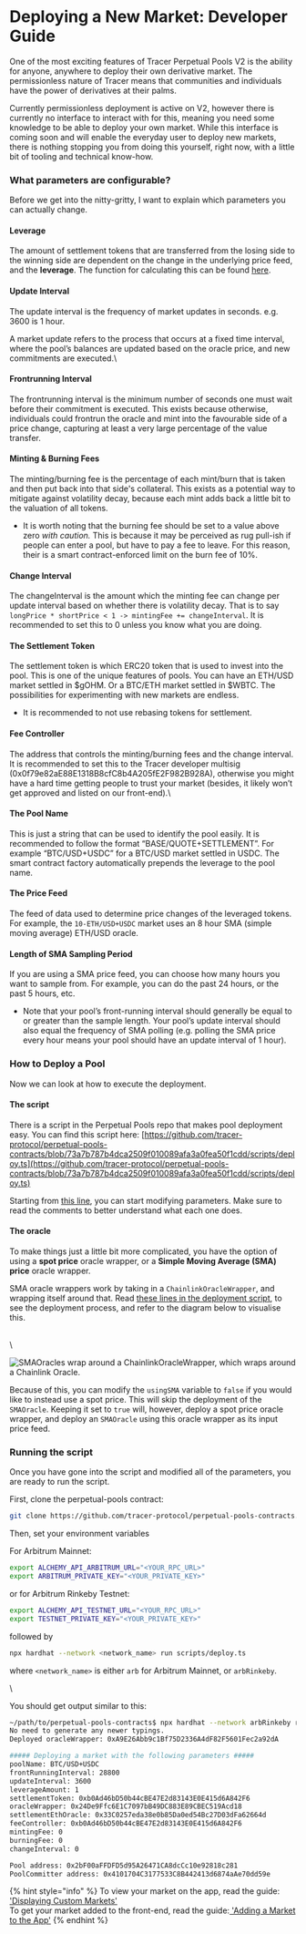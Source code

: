 # Deploying a New Market: Developer Guide

One of the most exciting features of Tracer Perpetual Pools V2 is the ability for anyone, anywhere to deploy their own derivative market. The permissionless nature of Tracer means that communities and individuals have the power of derivatives at their palms.

Currently permissionless deployment is active on V2, however there is currently no interface to interact with for this, meaning you need some knowledge to be able to deploy your own market. While this interface is coming soon and will enable the everyday user to deploy new markets, there is nothing stopping you from doing this yourself, right now, with a little bit of tooling and technical know-how.

### What parameters are configurable?

Before we get into the nitty-gritty, I want to explain which parameters you can actually change.

#### Leverage

The amount of settlement tokens that are transferred from the losing side to the winning side are dependent on the change in the underlying price feed, and the **leverage**. The function for calculating this can be found [here](https://github.com/tracer-protocol/perpetual-pools-contracts/blob/5144a6e39ad3fb39ded44321bfaba64094e156c0/contracts/libraries/PoolSwapLibrary.sol#L263).

#### Update Interval

The update interval is the frequency of market updates in seconds. e.g. 3600 is 1 hour.

A market update refers to the process that occurs at a fixed time interval, where the pool’s balances are updated based on the oracle price, and new commitments are executed.\


#### Frontrunning Interval

The frontrunning interval is the minimum number of seconds one must wait before their commitment is executed. This exists because otherwise, individuals could frontrun the oracle and mint into the favourable side of a price change, capturing at least a very large percentage of the value transfer.

#### Minting & Burning Fees <a href="#minting--burning-fees" id="minting--burning-fees"></a>

The minting/burning fee is the percentage of each mint/burn that is taken and then put back into that side's collateral. This exists as a potential way to mitigate against volatility decay, because each mint adds back a little bit to the valuation of all tokens.

* It is worth noting that the burning fee should be set to a value above zero _with caution._ This is because it may be perceived as rug pull-ish if people can enter a pool, but have to pay a fee to leave. For this reason, their is a smart contract-enforced limit on the burn fee of 10%.

#### Change Interval

The changeInterval is the amount which the minting fee can change per update interval based on whether there is volatility decay. That is to say `longPrice * shortPrice < 1 -> mintingFee += changeInterval`. It is recommended to set this to 0 unless you know what you are doing.

#### The Settlement Token&#x20;

The settlement token is which ERC20 token that is used to invest into the pool. This is one of the unique features of pools. You can have an ETH/USD market settled in $gOHM. Or a BTC/ETH market settled in $WBTC. The possibilities for experimenting with new markets are endless.

* It is recommended to not use rebasing tokens for settlement.

#### Fee Controller

The address that controls the minting/burning fees and the change interval. It is recommended to set this to the Tracer developer multisig (0x0f79e82aE88E1318B8cfC8b4A205fE2F982B928A), otherwise you might have a hard time getting people to trust your market (besides, it likely won’t get approved and listed on our front-end).\


#### The Pool Name

This is just a string that can be used to identify the pool easily. It is recommended to follow the format “BASE/QUOTE+SETTLEMENT”. For example “BTC/USD+USDC” for a BTC/USD market settled in USDC. The smart contract factory automatically prepends the leverage to the pool name.

#### The Price Feed

The feed of data used to determine price changes of the leveraged tokens. For example, the `10-ETH/USD+USDC` market uses an 8 hour SMA (simple moving average) ETH/USD oracle.



#### Length of SMA Sampling Period

If you are using a SMA price feed, you can choose how many hours you want to sample from. For example, you can do the past 24 hours, or the past 5 hours, etc.

* Note that your pool’s front-running interval should generally be equal to or greater than the sample length. Your pool’s update interval should also equal the frequency of SMA polling (e.g. polling the SMA price every hour means your pool should have an update interval of 1 hour).

### How to Deploy a Pool

Now we can look at how to execute the deployment.

#### The script

There is a script in the Perpetual Pools repo that makes pool deployment easy. You can find this script here: [https://github.com/tracer-protocol/perpetual-pools-contracts/blob/73a7b787b4dca2509f010089afa3a0fea50f1cdd/scripts/deploy.ts](https://github.com/tracer-protocol/perpetual-pools-contracts/blob/73a7b787b4dca2509f010089afa3a0fea50f1cdd/scripts/deploy.ts)

Starting from [this line](https://github.com/tracer-protocol/perpetual-pools-contracts/blob/73a7b787b4dca2509f010089afa3a0fea50f1cdd/scripts/deploy.ts#L52), you can start modifying parameters. Make sure to read the comments to better understand what each one does.

#### The oracle

To make things just a little bit more complicated, you have the option of using a **spot price** oracle wrapper, or a **Simple Moving Average (SMA) price** oracle wrapper.

SMA oracle wrappers work by taking in a `ChainlinkOracleWrapper`, and wrapping itself around that. Read [these lines in the deployment script](https://github.com/tracer-protocol/perpetual-pools-contracts/blob/73a7b787b4dca2509f010089afa3a0fea50f1cdd/scripts/deploy.ts#L119-L154), to see the deployment process, and refer to the diagram below to visualise this.

\
\


![SMAOracles wrap around a ChainlinkOracleWrapper, which wraps around a Chainlink Oracle.](<../../.gitbook/assets/image (2).png>)

Because of this, you can modify the `usingSMA` variable to `false` if you would like to instead use a spot price. This will skip the deployment of the `SMAOracle`. Keeping it set to `true` will, however, deploy a spot price oracle wrapper, and deploy an `SMAOracle` using this oracle wrapper as its input price feed.

### Running the script

Once you have gone into the script and modified all of the parameters, you are ready to run the script.

First, clone the perpetual-pools contract:

```bash
git clone https://github.com/tracer-protocol/perpetual-pools-contracts.git
```

Then, set your environment variables

For Arbitrum Mainnet:

```bash
export ALCHEMY_API_ARBITRUM_URL="<YOUR_RPC_URL>"
export ARBITRUM_PRIVATE_KEY="<YOUR_PRIVATE_KEY>"
```

or for Arbitrum Rinkeby Testnet:

```bash
export ALCHEMY_API_TESTNET_URL="<YOUR_RPC_URL>"
export TESTNET_PRIVATE_KEY="<YOUR_PRIVATE_KEY>"
```

followed by

```bash
npx hardhat --network <network_name> run scripts/deploy.ts
```

where `<network_name>` is either `arb` for Arbitrum Mainnet, or `arbRinkeby`.

\


You should get output similar to this:

```bash
~/path/to/perpetual-pools-contracts$ npx hardhat --network arbRinkeby run scripts/deploy.ts 
No need to generate any newer typings.
Deployed oracleWrapper: 0xA9E26Abb9c1Bf75D2336A4dF82F5601Fec2a92dA

##### Deploying a market with the following parameters #####
poolName: BTC/USD+USDC
frontRunningInterval: 28800
updateInterval: 3600
leverageAmount: 1
settlementToken: 0xb0Ad46bD50b44cBE47E2d83143E0E415d6A842F6
oracleWrapper: 0x24De9Ffc6E1C7097bB49DC883E89CBEC519Acd18
settlementEthOracle: 0x33C0257eda38e0b85Da0ed54Bc27D03dFa62664d
feeController: 0xb0Ad46bD50b44cBE47E2d83143E0E415d6A842F6
mintingFee: 0
burningFee: 0
changeInterval: 0

Pool address: 0x2bF00aFFDFD5d95A26471CA8dcCc10e92818c281
PoolCommitter address: 0x4101704C3177533C8B442413d6874aAe70dd59e


```

{% hint style="info" %}
To view your market on the app, read the guide:  ['Displaying Custom Markets' ](https://pools.docs.tracer.finance/tutorials/tutorials/deploying-a-new-market-1)\
To get your market added to the front-end, read the guide:[ 'Adding a Market to the App'](https://pools.docs.tracer.finance/factory/pools-factory/adding-a-market-to-the-app)
{% endhint %}
